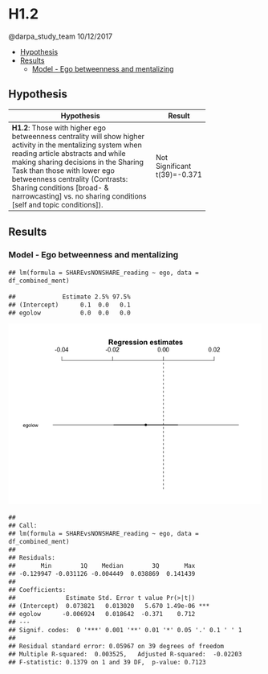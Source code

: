 H1.2
================
@darpa\_study\_team
10/12/2017

-   [Hypothesis](#hypothesis)
-   [Results](#results)
    -   [Model - Ego betweenness and mentalizing](#model---ego-betweenness-and-mentalizing)

Hypothesis
----------

<table style="width:78%;">
<colgroup>
<col width="72%" />
<col width="5%" />
</colgroup>
<thead>
<tr class="header">
<th>Hypothesis</th>
<th>Result</th>
</tr>
</thead>
<tbody>
<tr class="odd">
<td><strong>H1.2</strong>: Those with higher ego betweenness centrality will show higher activity in the mentalizing system when reading article abstracts and while making sharing decisions in the Sharing Task than those with lower ego betweenness centrality (Contrasts: Sharing conditions [broad- &amp; narrowcasting] vs. no sharing conditions [self and topic conditions]).</td>
<td>Not Significant t(39)=-0.371</td>
</tr>
</tbody>
</table>

Results
-------

### Model - Ego betweenness and mentalizing

    ## lm(formula = SHAREvsNONSHARE_reading ~ ego, data = df_combined_ment)

    ##             Estimate 2.5% 97.5%
    ## (Intercept)      0.1  0.0   0.1
    ## egolow           0.0  0.0   0.0

![](H2.1_files/figure-markdown_github-ascii_identifiers/unnamed-chunk-6-1.png)

    ## 
    ## Call:
    ## lm(formula = SHAREvsNONSHARE_reading ~ ego, data = df_combined_ment)
    ## 
    ## Residuals:
    ##       Min        1Q    Median        3Q       Max 
    ## -0.129947 -0.031126 -0.004449  0.038869  0.141439 
    ## 
    ## Coefficients:
    ##              Estimate Std. Error t value Pr(>|t|)    
    ## (Intercept)  0.073821   0.013020   5.670 1.49e-06 ***
    ## egolow      -0.006924   0.018642  -0.371    0.712    
    ## ---
    ## Signif. codes:  0 '***' 0.001 '**' 0.01 '*' 0.05 '.' 0.1 ' ' 1
    ## 
    ## Residual standard error: 0.05967 on 39 degrees of freedom
    ## Multiple R-squared:  0.003525,   Adjusted R-squared:  -0.02203 
    ## F-statistic: 0.1379 on 1 and 39 DF,  p-value: 0.7123
